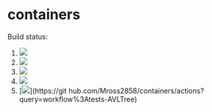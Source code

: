 # containers

Build status:

1. [![](https://github.com/Mross2858/containers/workflows/tests-fibonacci/badge.svg)](https://github.com/Mross2858/containers/actions?query=workflow%3Atests-fibonacci)
1. [![](https://github.com/Mross2858/containers/workflows/tests-range/badge.svg)](https://github.com/Mross2858/containers/actions?query=workflow%3Atests-range)
1. [![](https://github.com/Mross2858/containers/workflows/tests-BST/badge.svg)](https://github.com/Mross2858/containers/actions?query=workflow%3Atests-BST)
1. [![](https://github.com/Mross2858/containers/workflows/tests-BinaryTree/badge.svg)](https://github.com/Mross2858/containers/actions?query=workflow%3Atests-BinaryTree)
1. [![](https://github.com/Mross2858/containers/workflows/tests-AVLTree/badge.svg)](https://git    hub.com/Mross2858/containers/actions?query=workflow%3Atests-AVLTree)

